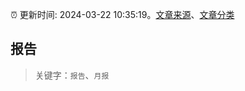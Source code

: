 :alarm_clock: 更新时间: 2024-03-22 10:35:19。[文章来源](/README.md)、[文章分类](/TAGS.md)

## 报告


> 关键字：`报告`、`月报`



